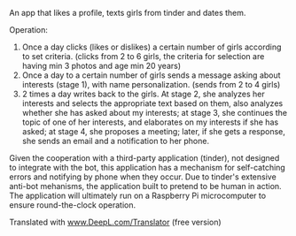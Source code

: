 An app that likes a profile, texts girls from tinder and dates them. 

Operation: 
1. Once a day clicks (likes or dislikes) a certain number of girls according to set criteria. (clicks from 2 to 6 girls, the criteria for selection are having min 3 photos and age min 20 years)
2. Once a day to a certain number of girls sends a message asking about interests (stage 1), with name personalization. (sends from 2 to 4 girls)
3. 2 times a day writes back to the girls. At stage 2, she analyzes her interests and selects the appropriate text based on them, also analyzes whether she has asked about my interests; at stage 3, she continues the topic of one of her interests, and elaborates on my interests if she has asked; at stage 4, she proposes a meeting; later, if she gets a response, she sends an email and a notification to her phone.

Given the cooperation with a third-party application (tinder), not designed to integrate with the bot, this application has a mechanism for self-catching errors and notifying by phone when they occur. Due to tinder's extensive anti-bot mehanisms, the application built to pretend to be human in action. The application will ultimately run on a Raspberry Pi microcomputer to ensure round-the-clock operation. 

Translated with www.DeepL.com/Translator (free version)
